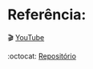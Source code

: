 # Referência:

:clapper: [YouTube](https://www.youtube.com/watch?v=edDCEK5QWE8&list=PLLPDl2GlVBCx7MEx5pqWbuwgXhjOJ13l3&index=2)

:octocat: [Repositório](https://github.com/alexandresaints/landing-page-tutorial)
